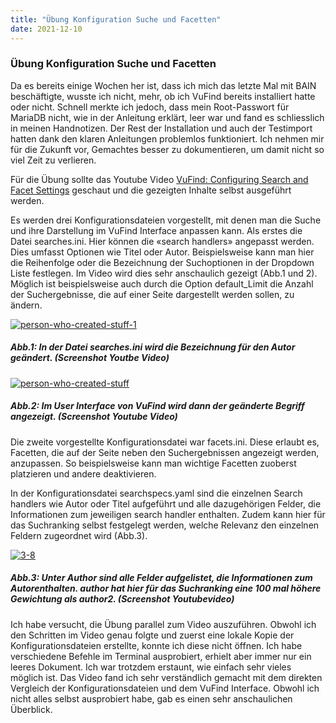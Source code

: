 ```yaml
---
title: "Übung Konfiguration Suche und Facetten"
date: 2021-12-10
---
```

<h3>Übung Konfiguration Suche und Facetten</h3>
<p>Da es bereits einige Wochen her ist, dass ich mich das letzte Mal mit BAIN beschäftigte, wusste ich nicht, mehr, ob ich VuFind bereits installiert hatte oder nicht. Schnell merkte ich jedoch, dass mein Root-Passwort für MariaDB nicht, wie in der Anleitung erklärt, leer war und fand es schliesslich in meinen Handnotizen. Der Rest der Installation und auch der Testimport hatten dank den klaren Anleitungen problemlos funktioniert. Ich nehmen mir für die Zukunft vor, Gemachtes besser zu dokumentieren, um damit nicht so viel Zeit zu verlieren. </p>
<p>Für die Übung sollte das Youtube Video <a href=" https://www.youtube.com/watch?v=qFbW8u9UQyM&list=PL5_8_wT3JpgE5rv38PwE2ulKlgzBY389y&index=5"> VuFind: Configuring Search and Facet Settings</a> geschaut und die gezeigten Inhalte selbst ausgeführt werden. </p>
<p>Es werden drei Konfigurationsdateien vorgestellt, mit denen man die Suche und ihre Darstellung im VuFind Interface anpassen kann. Als erstes die Datei searches.ini. Hier können die «search handlers» angepasst werden. Dies umfasst Optionen wie Titel oder Autor. Beispielsweise kann man hier die Reihenfolge oder die Bezeichnung der Suchoptionen in der Dropdown Liste festlegen. Im Video wird dies sehr anschaulich gezeigt (Abb.1 und 2). Möglich ist beispielsweise auch durch die Option default_Limit die Anzahl der Suchergebnisse, die auf einer Seite dargestellt werden sollen, zu ändern.</p>
<a href="https://ibb.co/y5Lw4k5"><img src="https://i.ibb.co/k0YRmD0/person-who-created-stuff-1.png" alt="person-who-created-stuff-1" border="0"></a>
<h5><i>Abb.1: In der Datei searches.ini wird die Bezeichnung für den Autor geändert. (Screenshot Youtbe Video) </i></h5>


<a href="https://ibb.co/KWJ2sPQ"><img src="https://i.ibb.co/zZzX2ML/person-who-created-stuff.png" alt="person-who-created-stuff" border="0"></a>
<h5><i>Abb.2: Im User Interface von VuFind wird dann der geänderte Begriff angezeigt. (Screenshot Youtube Video)</i></h5>

<p>Die zweite vorgestellte Konfigurationsdatei war facets.ini. Diese erlaubt es, Facetten, die auf der Seite neben den Suchergebnissen angezeigt werden, anzupassen. So beispielsweise kann man wichtige Facetten zuoberst platzieren und andere deaktivieren.</p>
<p> In der Konfigurationsdatei searchspecs.yaml sind die einzelnen Search handlers wie Autor oder Titel aufgeführt und alle dazugehörigen Felder, die Informationen zum jeweiligen search handler enthalten. Zudem kann hier für das Suchranking selbst festgelegt werden, welche Relevanz den einzelnen Feldern zugeordnet wird (Abb.3). </p>
<a href="https://ibb.co/wM2dG35"><img src="https://i.ibb.co/Lns0jbV/3-8.png" alt="3-8" border="0"></a>
<h5><i>Abb.3: Unter Author sind alle Felder aufgelistet, die Informationen zum Autorenthalten. author hat hier für das Suchranking eine 100 mal höhere Gewichtung als author2. (Screenshot Youtubevideo)</i></h5>

<p>Ich habe versucht, die Übung parallel zum Video auszuführen. Obwohl ich den Schritten im Video genau folgte und zuerst eine lokale Kopie der Konfigurationsdateien erstellte, konnte ich diese nicht öffnen. Ich habe verschiedene Befehle im Terminal ausprobiert, erhielt aber immer nur ein leeres Dokument. Ich war trotzdem erstaunt, wie einfach sehr vieles möglich ist. Das Video fand ich sehr verständlich gemacht mit dem direkten Vergleich der Konfigurationsdateien und dem VuFind Interface. Obwohl ich nicht alles selbst ausprobiert habe, gab es einen sehr anschaulichen Überblick. </p>



